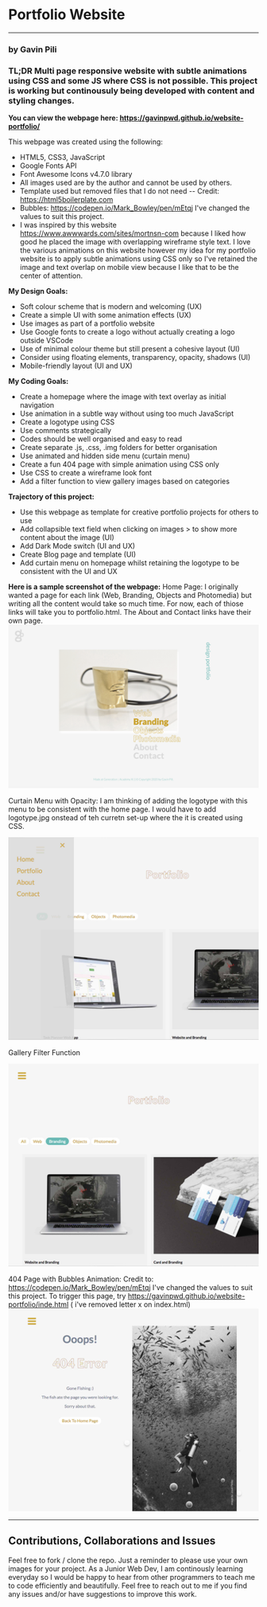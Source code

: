 # Portfolio Website

***

### by Gavin Pili

### **TL;DR**  Multi page responsive website with subtle animations using CSS and some JS where CSS is not possible. This project is working but continousuly being developed with content and styling changes.

**You can view the webpage here: https://gavinpwd.github.io/website-portfolio/**

This webpage was created using the following:

* HTML5, CSS3, JavaScript
* Google Fonts API
* Font Awesome Icons v4.7.0 library
* All images used are by the author and cannot be used by others.
* Template used but removed files that I do not need -- Credit: https://html5boilerplate.com
* Bubbles: https://codepen.io/Mark_Bowley/pen/mEtqj  I've changed the values to suit this project.
* I was inspired by this website https://www.awwwards.com/sites/mortnsn-com because I liked how good he placed the image with overlapping wireframe style text.  I love the various animations on this website however my idea for my portfolio website is to apply subtle animations using CSS only so I've retained the image and text overlap on mobile view because I like that to be the center of attention.

**My Design Goals:**
* Soft colour scheme that is modern and welcoming (UX)
* Create a simple UI with some animation effects (UX)
* Use images as part of a portfolio website
* Use Google fonts to create a logo without actually creating a logo outside VSCode
* Use of minimal colour theme but still present a cohesive layout (UI)
* Consider using floating elements, transparency, opacity, shadows (UI)
* Mobile-friendly layout (UI and UX)

**My Coding Goals:**
* Create a homepage where the image with text overlay as initial navigation
* Use animation in a subtle way without using too much JavaScript
* Create a logotype using CSS
* Use comments strategically
* Codes should be well organised and easy to read
* Create separate .js, .css, .img folders for better organisation
* Use animated and hidden side menu (curtain menu)
* Create a fun 404 page with simple animation using CSS only
* Use CSS to create a wireframe look font
* Add a filter function to view gallery images based on categories

**Trajectory of this project:**
* Use this webpage as template for creative portfolio projects for others to use
* Add collapsible text field when clicking on images > to show more content about the image (UI)
* Add Dark Mode switch (UI and UX)
* Create Blog page and template (UI)
* Add curtain menu on homepage whilst retaining the logotype to be consistent with the UI and UX

**Here is a sample screenshot of the webpage:**
Home Page:  I originally wanted a page for each link (Web, Branding, Objects and Photomedia) but writing all the content would take so much time.  For now, each of thiose links will take you to portfolio.html.  The About and Contact links have their own page.
![Home Page](/img/home-ss.png)


Curtain Menu with Opacity:  I am thinking of adding the logotype with this menu to be consistent with the home page.  I would have to add logotype.jpg onstead of teh curretn set-up where the it is created using CSS.

![Curtain Menu with Opacity](/img/curtain-menu.jpg)


Gallery Filter Function

![Gallery Filter Function](/img/gallery-filtering.jpg)


404 Page with Bubbles Animation:  Credit to: https://codepen.io/Mark_Bowley/pen/mEtqj  I've changed the values to suit this project.
To trigger this page, try https://gavinpwd.github.io/website-portfolio/inde.html ( i've removed letter x on index.html)
![404 Page with Bubbles Animation](/img/bubbles-ss.jpg)


***
## Contributions, Collaborations and Issues
Feel free to fork / clone the repo.  Just a reminder to please use your own images for your project.  As a Junior Web Dev, I am continously learning everyday so I would be happy to hear from other programmers to teach me to code efficiently and beautifully.  Feel free to reach out to me if you find any issues and/or have suggestions to improve this work.  
